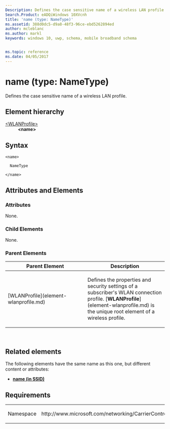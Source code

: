 ```yaml
---
Description: Defines the case sensitive name of a wireless LAN profile.
Search.Product: eADQiWindows 10XVcnh
title: 'name (type: NameType)'
ms.assetid: 388d0dc5-d9a8-48f3-96ce-ebd5262894ed
author: mcleblanc
ms.author: markl
keywords: windows 10, uwp, schema, mobile broadband schema


ms.topic: reference
ms.date: 04/05/2017
---
```


# name (type: NameType)


Defines the case sensitive name of a wireless LAN profile.

## Element hierarchy

<dl>
<dt><a href="element-wlanprofile.md">&lt;WLANProfile&gt;</a></dt>
<dd><b>&lt;name&gt;</b></dd>
</dl>

## Syntax

``` syntax
<name>

  NameType

</name>
```

## Attributes and Elements


### Attributes

None.

### Child Elements

None.

### Parent Elements

<table>
<colgroup>
<col width="50%" />
<col width="50%" />
</colgroup>
<thead>
<tr class="header">
<th>Parent Element</th>
<th>Description</th>
</tr>
</thead>
<tbody>
<tr class="odd">
<td>[WLANProfile](element-wlanprofile.md)</td>
<td><p>Defines the properties and security settings of a subscriber's WLAN connection profile. [<strong>WLANProfile</strong>](element-wlanprofile.md) is the unique root element of a wireless profile.</p></td>
</tr>
</tbody>
</table>

 

## Related elements


The following elements have the same name as this one, but different content or attributes:

-   **[name (in SSID)](element-1-name.md)**

## Requirements

<table>
<colgroup>
<col width="50%" />
<col width="50%" />
</colgroup>
<tbody>
<tr class="odd">
<td><p>Namespace</p></td>
<td><p>http://www.microsoft.com/networking/CarrierControl/WLAN/v1</p></td>
</tr>
</tbody>
</table>

 

 



